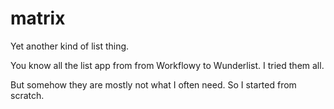 matrix
======
Yet another kind of list thing.

You know all the list app from from Workflowy to Wunderlist. I tried them all.

But somehow they are mostly not what I often need. So I started from scratch.


